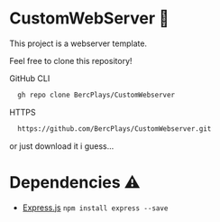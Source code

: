 # CustomWebServer 🧱

This project is a webserver template.

Feel free to clone this repository! 

GitHub CLI
```bash
  gh repo clone BercPlays/CustomWebserver
```

HTTPS
```bash
  https://github.com/BercPlays/CustomWebserver.git
```
or just download it i guess...

# Dependencies ⚠

- [Express.js](https://expressjs.com/)
`npm install express --save`